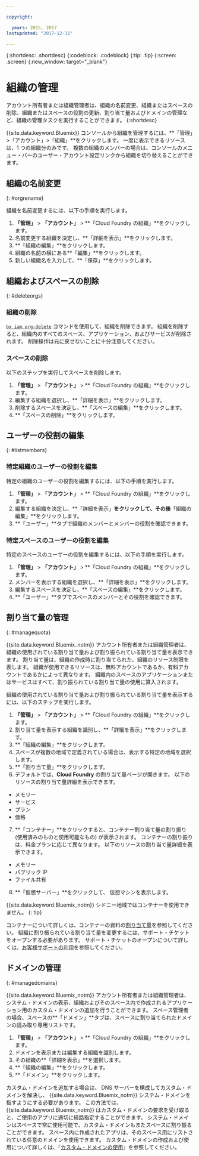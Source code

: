 ```yaml
---

copyright:

  years: 2015, 2017
lastupdated: "2017-12-11"

---
```


{:shortdesc: .shortdesc}
{:codeblock: .codeblock}
{:tip: .tip}
{:screen: .screen}
{:new_window: target="_blank"}

# 組織の管理
アカウント所有者または組織管理者は、組織の名前変更、組織またはスペースの削除、組織またはスペースの役割の更新、割り当て量およびドメインの管理など、組織の管理タスクを実行することができます。
{:shortdesc}

{{site.data.keyword.Bluemix}} コンソールから組織を管理するには、**「管理」>「アカウント」>「組織」**をクリックします。 一度に表示できるリソースは、1 つの組織分のみです。 複数の組織のメンバーの場合は、コンソールのメニュー・バーのユーザー・アカウント設定リンクから組織を切り替えることができます。

## 組織の名前変更
{: #orgrename}

組織を名前変更するには、以下の手順を実行します。
1. **「管理」** > **「アカウント」** > **「Cloud Foundry の組織」**をクリックします。
2. 名前変更する組織を決定し、**「詳細を表示」**をクリックします。
3. **「組織の編集」**をクリックします。
4. 組織の名前の横にある**「編集」**をクリックします。
5. 新しい組織名を入力して、**「保存」**をクリックします。

## 組織およびスペースの削除
{: #deleteorgs}

### 組織の削除

[`bx iam org-delete`](/docs/cli/reference/bluemix_cli/bx_cli.html#bluemix_iam_org_delete) コマンドを使用して、組織を削除できます。 組織を削除すると、組織内のすべてのスペース、アプリケーション、およびサービスが削除されます。 削除操作は元に戻せないことに十分注意してください。

### スペースの削除

以下のステップを実行してスペースを削除します。

1. **「管理」** > **「アカウント」** > **「Cloud Foundry の組織」**をクリックします。
2. 編集する組織を選択し、**「詳細を表示」**をクリックします。
3. 削除するスペースを決定し、**「スペースの編集」**をクリックします。
4. **「スペースの削除」**をクリックします。

## ユーザーの役割の編集
{: #listmembers}

### 特定組織のユーザーの役割を編集

特定の組織のユーザーの役割を編集するには、以下の手順を実行します。

1. **「管理」** > **「アカウント」** > **「Cloud Foundry の組織」**をクリックします。
2. 編集する組織を決定し、**「詳細を表示」**をクリックして、その後**「組織の編集」**をクリックします。
4. **「ユーザー」**タブで組織のメンバーとメンバーの役割を確認できます。

### 特定スペースのユーザーの役割を編集

特定のスペースのユーザーの役割を編集するには、以下の手順を実行します。

1. **「管理」** > **「アカウント」** > **「Cloud Foundry の組織」**をクリックします。
2. メンバーを表示する組織を選択し、**「詳細を表示」**をクリックします。
3. 編集するスペースを決定し、**「スペースの編集」**をクリックします。
4. **「ユーザー」**タブでスペースのメンバーとその役割を確認できます。

## 割り当て量の管理
{: #managequota}

{{site.data.keyword.Bluemix_notm}} アカウント所有者または組織管理者は、組織の使用されている割り当て量および割り振られている割り当て量を表示できます。 割り当て量は、組織の作成時に割り当てられた、組織のリソース制限を表します。 組織が使用できるリソースは、無料アカウントであるか、有料アカウントであるかによって異なります。 組織内のスペースのアプリケーションまたはサービスはすべて、割り振られている割り当て量の使用に算入されます。

組織の使用されている割り当て量および割り振られている割り当て量を表示するには、以下のステップを実行します。

1. **「管理」** &gt; **「アカウント」** &gt; **「Cloud Foundry の組織」**をクリックします。
2. 割り当て量を表示する組織を識別し、**「詳細を表示」**をクリックします。
3. **「組織の編集」**をクリックします。
4. スペースが複数の地域で定義されている場合は、表示する特定の地域を選択します。
5. **「割り当て量」**をクリックします。
6. デフォルトでは、**Cloud Foundry** の割り当て量ページが開きます。 以下のリソースの割り当て量詳細を表示できます。
 * メモリー
 * サービス
 * プラン
 * 価格
7. **「コンテナー」**をクリックすると、コンテナー割り当て量の割り振り (使用済みのものと使用可能なもの) が表示されます。 コンテナーの割り振りは、料金プランに応じて異なります。 以下のリソースの割り当て量詳細を表示できます。
 * メモリー
 * パブリック IP
 * ファイル共有
8. **「仮想サーバー」**をクリックして、 仮想マシンを表示します。

{{site.data.keyword.Bluemix_notm}} シドニー地域ではコンテナーを使用できません。
{: tip}

コンテナーについて詳しくは、コンテナーの資料の[割り当て量](/docs/containers/container_planning.html#container_planning_quota)を参照してください。
組織に割り振られている割り当て量を変更するには、サポート・チケットをオープンする必要があります。 サポート・チケットのオープンについて詳しくは、[お客様サポートの利用](/docs/support/index.html#contacting-support)を参照してください。

## ドメインの管理
{: #managedomains}

{{site.data.keyword.Bluemix_notm}} アカウント所有者または組織管理者は、システム・ドメインの表示、組織およびそのスペース内で作成されるアプリケーション用のカスタム・ドメインの追加を行うことができます。 スペース管理者の場合、スペースの**「ドメイン」**タブは、スペースに割り当てられたドメインの読み取り専用リストです。

1. **「管理」** &gt; **「アカウント」** &gt; **「Cloud Foundry の組織」**をクリックします。
2. ドメインを表示または編集する組織を識別します。
3. その組織の**「詳細を表示」**を選択します。
4. **「組織の編集」**をクリックします。
5. **「ドメイン」**をクリックします。

カスタム・ドメインを追加する場合は、
DNS サーバーを構成してカスタム・ドメインを解決し、
{{site.data.keyword.Bluemix_notm}}
システム・ドメインを指すようにする必要があります。 この方法では、{{site.data.keyword.Bluemix_notm}}
はカスタム・ドメインの要求を受け取ると、ご使用のアプリに適切に経路指定することができます。 システム・ドメインはスペースで常に使用可能で、カスタム・ドメインもまたスペースに割り振ることができます。 スペース内に作成されたアプリは、そのスペース用にリストされている任意のドメインを使用できます。 カスタム・ドメインの作成および使用について詳しくは、「[カスタム・ドメインの使用](/docs/manageapps/updapps.html#domain)』を参照してください。
